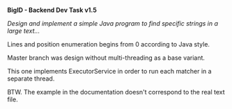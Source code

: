 
**BigID - Backend Dev Task  v1.5**

_Design and implement a simple Java program to find specific strings in a large text..._

Lines and position enumeration begins from 0 according to Java style.

Master branch was design without multi-threading  as a base variant.

This one implements ExecutorService in order to run each matcher in a separate thread.

BTW. The example in the documentation doesn't correspond to the real text file.
